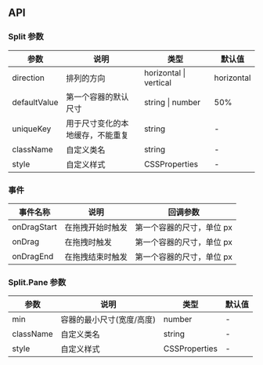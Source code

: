 ## API

### Split 参数

| 参数         | 说明                             | 类型                   | 默认值     |
| ------------ | -------------------------------- | ---------------------- | ---------- |
| direction    | 排列的方向                       | horizontal \| vertical | horizontal |
| defaultValue | 第一个容器的默认尺寸             | string \| number       | 50%        |
| uniqueKey    | 用于尺寸变化的本地缓存，不能重复 | string                 | -          |
| className    | 自定义类名                       | string                 | -          |
| style        | 自定义样式                       | CSSProperties          | -          |

### 事件

| 事件名称    | 说明             | 回调参数                  |
| ----------- | ---------------- | ------------------------- |
| onDragStart | 在拖拽开始时触发 | 第一个容器的尺寸，单位 px |
| onDrag      | 在拖拽时触发     | 第一个容器的尺寸，单位 px |
| onDragEnd   | 在拖拽结束时触发 | 第一个容器的尺寸，单位 px |

### Split.Pane 参数

| 参数      | 说明                      | 类型          | 默认值 |
| --------- | ------------------------- | ------------- | ------ |
| min       | 容器的最小尺寸(宽度/高度) | number        | -      |
| className | 自定义类名                | string        | -      |
| style     | 自定义样式                | CSSProperties | -      |
